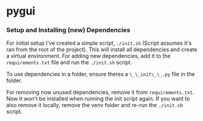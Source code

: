 # pygui

### Setup and Installing (new) Dependencies

For initial setup I've created a simple script, `./init.sh` (Script assumes it's ran from the root of the project). This will install all dependencies and create a virtual environment.
For adding new dependencies, add it to the `requirements.txt` file and run the `./init.sh` script.

To use dependencies in a folder, ensure theres a `\_\_init\_\_.py` file in the folder.

For removing now unused dependencies, remove it from `requirements.txt`. Now it won't be installed when running the init script again.
If you want to also remove it locally, remove the venv folder and re-run the `./init.sh` script.
